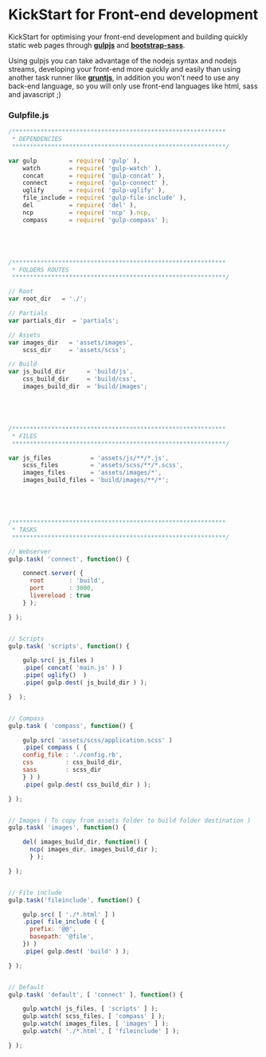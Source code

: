 # KickStart for Front-end development

KickStart for optimising your front-end development and building quickly static web pages through [**gulpjs**](http://gulpjs.com/) and [**bootstrap-sass**](https://github.com/twbs/bootstrap-sass).

Using gulpjs you can take advantage of the nodejs syntax and nodejs streams, developing your front-end more quickly and easily than using another task runner like [**gruntjs**](http://gruntjs.com/), in addition you won't need to use any back-end language, so you will only use front-end languages like html, sass and javascript ;)

### Gulpfile.js
```javascript
/************************************************************
 * DEPENDENCIES
 ************************************************************/

var gulp         = require( 'gulp' ),
    watch        = require( 'gulp-watch' ),
    concat       = require( 'gulp-concat' ),
    connect      = require( 'gulp-connect' ),
    uglify       = require( 'gulp-uglify' ),
    file_include = require( 'gulp-file-include' ),
    del          = require( 'del' ),
    ncp          = require( 'ncp' ).ncp,
    compass      = require( 'gulp-compass' );





/************************************************************
 * FOLDERS ROUTES
 ************************************************************/

// Root
var root_dir   = './';

// Partials
var partials_dir  = 'partials';

// Assets
var images_dir   = 'assets/images',
    scss_dir     = 'assets/scss';

// Build
var js_build_dir      = 'build/js',
    css_build_dir     = 'build/css',
    images_build_dir  = 'build/images';





/************************************************************
 * FILES
 ************************************************************/

var js_files           = 'assets/js/**/*.js',
    scss_files         = 'assets/scss/**/*.scss',
    images_files       = 'assets/images/*',
    images_build_files = 'build/images/**/*';





/************************************************************
 * TASKS
 ************************************************************/

// Webserver 
gulp.task( 'connect', function() {

    connect.server( {
      root       : 'build',
      port       : 3000,
      livereload : true
    } );

} );


// Scripts
gulp.task( 'scripts', function() {

    gulp.src( js_files )
    .pipe( concat( 'main.js' ) )
    .pipe( uglify()  )
    .pipe( gulp.dest( js_build_dir ) );

}  );


// Compass
gulp.task ( 'compass', function() {

    gulp.src( 'assets/scss/application.scss' )
    .pipe( compass ( { 
    config_file : './config.rb',
    css         : css_build_dir,
    sass        : scss_dir
    } ) )
    .pipe( gulp.dest( css_build_dir ) );

} );


// Images ( To copy from assets folder to build folder destination )
gulp.task( 'images', function() { 

    del( images_build_dir, function() {
      ncp( images_dir, images_build_dir );
      } );

} );


// File include
gulp.task('fileinclude', function() {

    gulp.src( [ './*.html' ] )
    .pipe( file_include ( {
      prefix: '@@',
      basepath: '@file',
    }) )
    .pipe( gulp.dest( 'build' ) );

} );


// Default
gulp.task( 'default', [ 'connect' ], function() {

    gulp.watch( js_files, [ 'scripts' ] );
    gulp.watch( scss_files, [ 'compass' ] );
    gulp.watch( images_files, [ 'images' ] );
    gulp.watch( './*.html', [ 'fileinclude' ] );

} );
```
